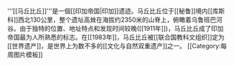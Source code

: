 '''[[马丘比丘]]'''是一個[[印加帝国|印加]]遗迹。马丘比丘位于[[秘鲁]]境内[[库斯科]]西北130公里，整个遗址高耸在海拔约2350米的山脊上，俯瞰着乌鲁班巴河谷。由于独特的位置、地址特点和发现时间较晚([[1911年]])，马丘比丘成了印加帝国最为人所熟悉的标志。在[[1983年]]，马丘比丘被[[联合国教科文组织]]定为[[世界遗产]]，是世界上为数不多的[[文化与自然双重遗产]]之一。
<noinclude>[[Category:每周图片模板]]</noinclude>